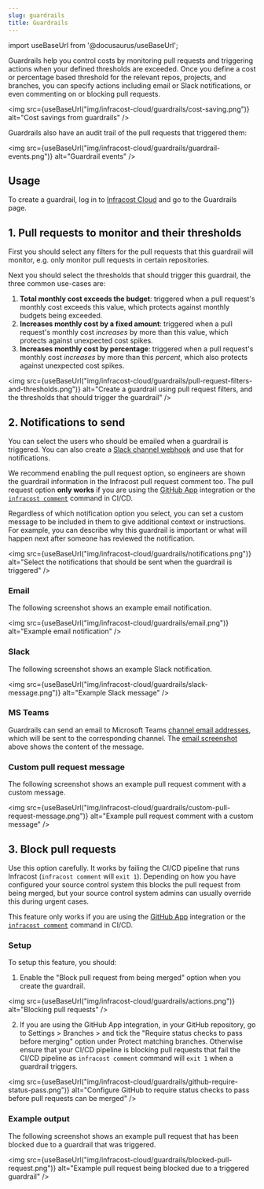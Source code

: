 ```yaml
---
slug: guardrails
title: Guardrails
---
```


import useBaseUrl from '@docusaurus/useBaseUrl';

Guardrails help you control costs by monitoring pull requests and triggering actions when your defined thresholds are exceeded. Once you define a cost or percentage based threshold for the relevant repos, projects, and branches, you can specify actions including email or Slack notifications, or even commenting on or blocking pull requests.

<img src={useBaseUrl("img/infracost-cloud/guardrails/cost-saving.png")} alt="Cost savings from guardrails" />

Guardrails also have an audit trail of the pull requests that triggered them:

<img src={useBaseUrl("img/infracost-cloud/guardrails/guardrail-events.png")} alt="Guardrail events" />

## Usage

To create a guardrail, log in to [Infracost Cloud](https://dashboard.infracost.io) and go to the Guardrails page.

## 1. Pull requests to monitor and their thresholds

First you should select any filters for the pull requests that this guardrail will monitor, e.g. only monitor pull requests in certain repositories.

Next you should select the thresholds that should trigger this guardrail, the three common use-cases are:
1. **Total monthly cost exceeds the budget**: triggered when a pull request's monthly cost exceeds this value, which protects against monthly budgets being exceeded.
2. **Increases monthly cost by a fixed amount**: triggered when a pull request's monthly cost *increases* by more than this value, which protects against unexpected cost spikes.
3. **Increases monthly cost by percentage**: triggered when a pull request's monthly cost *increases* by more than this *percent*, which also protects against unexpected cost spikes.

<img src={useBaseUrl("img/infracost-cloud/guardrails/pull-request-filters-and-thresholds.png")} alt="Create a guardrail using pull request filters, and the thresholds that should trigger the guardrail" />

## 2. Notifications to send

You can select the users who should be emailed when a guardrail is triggered. You can also create a [Slack channel webhook](https://slack.com/intl/en-tr/help/articles/115005265063-Incoming-webhooks-for-Slack) and use that for notifications.

We recommend enabling the pull request option, so engineers are shown the guardrail information in the Infracost pull request comment too. The pull request option **only works** if you are using the [GitHub App](/docs/integrations/github_app) integration or the [`infracost comment`](/docs/features/cli_commands/#comment-on-pull-requests) command in CI/CD.

Regardless of which notification option you select, you can set a custom message to be included in them to give additional context or instructions. For example, you can describe why this guardrail is important or what will happen next after someone has reviewed the notification.

<img src={useBaseUrl("img/infracost-cloud/guardrails/notifications.png")} alt="Select the notifications that should be sent when the guardrail is triggered" />

### Email

The following screenshot shows an example email notification.

<img src={useBaseUrl("img/infracost-cloud/guardrails/email.png")} alt="Example email notification" />

### Slack

The following screenshot shows an example Slack notification.

<img src={useBaseUrl("img/infracost-cloud/guardrails/slack-message.png")} alt="Example Slack message" />

### MS Teams

Guardrails can send an email to Microsoft Teams [channel email addresses](https://support.microsoft.com/en-us/office/tip-send-email-to-a-channel-2c17dbae-acdf-4209-a761-b463bdaaa4ca), which will be sent to the corresponding channel. The [email screenshot](#email) above shows the content of the message.

### Custom pull request message

The following screenshot shows an example pull request comment with a custom message.

<img src={useBaseUrl("img/infracost-cloud/guardrails/custom-pull-request-message.png")} alt="Example pull request comment with a custom message" />

## 3. Block pull requests

Use this option carefully. It works by failing the CI/CD pipeline that runs Infracost (`infracost comment` will `exit 1`). Depending on how you have configured your source control system this blocks the pull request from being merged, but your source control system admins can usually override this during urgent cases.

This feature only works if you are using the [GitHub App](/docs/integrations/github_app) integration or the [`infracost comment`](/docs/features/cli_commands/#comment-on-pull-requests) command in CI/CD.

### Setup

To setup this feature, you should:

1. Enable the "Block pull request from being merged" option when you create the guardrail.

  <img src={useBaseUrl("img/infracost-cloud/guardrails/actions.png")} alt="Blocking pull requests" />

2. If you are using the GitHub App integration, in your GitHub repository, go to Settings > Branches > and tick the "Require status checks to pass before merging" option under Protect matching branches. Otherwise ensure that your CI/CD pipeline is blocking pull requests that fail the CI/CD pipeline as `infracost comment` command will `exit 1` when a guardrail triggers.

  <img src={useBaseUrl("img/infracost-cloud/guardrails/github-require-status-pass.png")} alt="Configure GitHub to require status checks to pass before pull requests can be merged" />

### Example output

The following screenshot shows an example pull request that has been blocked due to a guardrail that was triggered.

<img src={useBaseUrl("img/infracost-cloud/guardrails/blocked-pull-request.png")} alt="Example pull request being blocked due to a triggered guardrail" />

